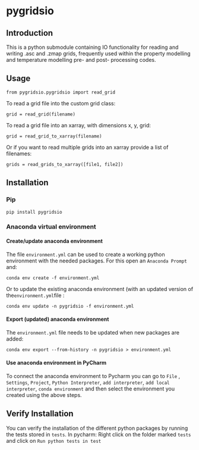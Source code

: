 # pygridsio



## Introduction

This is a python submodule containing IO functionality for reading and writing .asc and .zmap grids, frequently used within the property modelling and temperature modelling pre- and post- processing codes.

## Usage

`from pygridsio.pygridsio import read_grid`

To read a grid file into the custom grid class:

`grid = read_grid(filename)`

To read a grid file into an xarray, with dimensions x, y, grid:

`grid = read_grid_to_xarray(filename)`

Or if you want to read multiple grids into an xarray provide a list of filenames:

`grids = read_grids_to_xarray([file1, file2])`




## Installation

### Pip

`pip install pygridsio`

### Anaconda virtual environment
#### Create/update anaconda environment
The file `environment.yml` can be used to create a working python environment with the needed packages.
For this open an `Anaconda Prompt` and:

`conda env create -f environment.yml`

Or to update the existing anaconda environment (with an updated version of the`environment.yml`file :

`conda env update -n pygridsio -f environment.yml`

#### Export (updated) anaconda environment
The `environment.yml` file needs to be updated when new packages are added:

`conda env export --from-history -n pygridsio > environment.yml`

#### Use anaconda environment in PyCharm
To connect the anaconda environment to Pycharm you can go to `File` , `Settings`, `Project`, `Python Interpreter`, `add interpreter`, `add local interpreter`, `conda environment` and then select the environment you created using the above steps.

## Verify Installation
You can verify the installation of the different python packages by running the tests stored in `tests`. 
In pycharm: Right click on the folder marked `tests` and click on `Run python tests in test`
